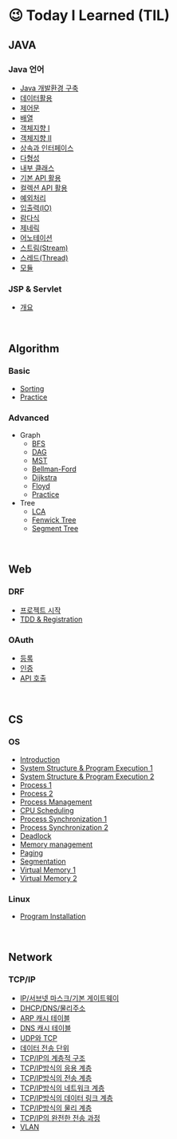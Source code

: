 # &#128521; Today I Learned (TIL) 



## JAVA

### Java 언어

- [Java 개발환경 구축](./Java/JAVA%20%EC%86%8C%EA%B0%9C%20%EB%B0%8F%20%EA%B0%9C%EB%B0%9C%20%ED%99%98%EA%B2%BD%20%EA%B5%AC%EC%B6%95.m)
- [데이터활용](./Java/데이터%20활용.md)
- [제어문](./Java/제어문.md)
- [배열](./Java/배열.md)
- [객체지향 I](./Java/객체지향.md)
- [객체지향 II](./Java/객체지향2.md)
- [상속과 인터페이스](./Java/상속과%20인터페이스.md)
- [다형성](./Java/다형성.md)
- [내부 클래스](./Java/내부%20클래스.md)
- [기본 API 활용](./Java/%EA%B8%B0%EB%B3%B8API%ED%99%9C%EC%9A%A9.md)
- [컬렉션 API 활용](./Java/%EC%BB%AC%EB%A0%89%EC%85%98API.md)
- [예외처리](./Java/%EC%98%88%EC%99%B8%EC%B2%98%EB%A6%AC.md)
- [입출력(IO)](./Java/%EC%9E%85%EC%B6%9C%EB%A0%A5(IO).md)
- [람다식](./Java/%EB%9E%8C%EB%8B%A4%EC%8B%9D.md)
- [제네릭](./Java/%EC%A0%9C%EB%84%A4%EB%A6%AD.md)
- [어노테이션](./Java/%EC%96%B4%EB%85%B8%ED%85%8C%EC%9D%B4%EC%85%98.md)
- [스트림(Stream)](./Java/%EC%8A%A4%ED%8A%B8%EB%A6%BC.md)
- [스레드(Thread)](./Java/%EC%8A%A4%EB%A0%88%EB%93%9C.md)
- [모듈](./Java/%EB%AA%A8%EB%93%88.md)

### JSP & Servlet

- [개요](./JSP%26Servlet/00_intro.md)

<br />

## Algorithm

### Basic

- [Sorting](./Algorithm/Basic/Sorting)
- [Practice](./Algorithm/Basic/Practice)

### Advanced

- Graph
  - [BFS](Algorithm/Advanced/Graph/BFS)
  - [DAG](Algorithm/Advanced/Graph/DAG)
  - [MST](Algorithm/Advanced/Graph/MST)
  - [Bellman-Ford](Algorithm/Advanced/Graph/Bellman-Ford)
  - [Dijkstra](Algorithm/Advanced/Graph/Dijkstra)
  - [Floyd](Algorithm/Advanced/Graph/Floyd)
  - [Practice](Algorithm/Advanced/Graph/Practice)
- Tree
  - [LCA](Algorithm/Advanced/Tree/LCA)
  - [Fenwick Tree](Algorithm/Advanced/Tree/Fenwick_Tree)
  - [Segment Tree](Algorithm/Advanced/Tree/Segment_Tree)


<br />

## Web

### DRF
- [프로젝트 시작](DRF/00_Starting_project.md)
- [TDD & Registration](DRF/01_Token_registration.md)

### OAuth

- [등록](OAuth/01_역할_및_등록.md)
- [인증](OAuth/02_인증.md)
- [API 호출](OAuth/03_API_호출.md)


<br />

## CS

### OS

- [Introduction](./OS/01_introduction.md)
- [System Structure & Program Execution 1](./OS/02_system_structure_&_program_execution_1.md)
- [System Structure & Program Execution 2](./OS/03_system_structure_&_program_execution_2.md)
- [Process 1](./OS/04_process_1.md)
- [Process 2](./OS/05_process_2.md)
- [Process Management](./OS/06_Process_management.md)
- [CPU Scheduling](./OS/07_CPU_scheduling.md)
- [Process Synchronization 1](./OS/08_Process_Synchronization_1.md)
- [Process Synchronization 2](./OS/09_Process_Synchronization_2.md)
- [Deadlock](./OS/10_Deadlock.md)
- [Memory management](./OS/11_Memory_management.md)
- [Paging](OS/12_Paging.md)
- [Segmentation](OS/13_Segmentation.md)
- [Virtual Memory 1](OS/14_Virtual_memory_1.md)
- [Virtual Memory 2](OS/15_Virtual_memory_2.md)


### Linux

- [Program Installation](./Linux/##_instrallation.md)

<br />

## Network

### TCP/IP

- [IP/서브넷 마스크/기본 게이트웨이](./TCP-IP/01_IP_subnet_gateway.md)
- [DHCP/DNS/물리주소](./TCP-IP/02_DHCP_DNS_MAC.md)
- [ARP 캐시 테이블](./TCP-IP/03_ARP_cache_table.md)
- [DNS 캐시 테이블](./TCP-IP/04_DNS_cache_table.md)
- [UDP와 TCP](./TCP-IP/05_UDP_TCP.md)
- [데이터 전송 단위](./TCP-IP/06_data_transfer_unit.md)
- [TCP/IP의 계층적 구조](./TCP-IP/07_section_of_TCP_IP.md)
- [TCP/IP방식의 응용 계층](./TCP-IP/08_App_section_of_TCP_IP.md)
- [TCP/IP방식의 전송 계층](./TCP-IP/09_transfer_section_of_TCP_IP.md)
- [TCP/IP방식의 네트워크 계층](./TCP-IP/10_network_section_of_TCP_IP.md)
- [TCP/IP방식의 데이터 링크 계층](./TCP-IP/11_datalink_section_of_TCP_IP.md)
- [TCP/IP방식의 물리 계층](./TCP-IP/12_physic_section_of_TCP_IP.md)
- [TCP/IP의 완전한 전송 과정](./TCP-IP/13_full_sending_of_TCP_IP.md)
- [VLAN](./TCP-IP/14_VLAN.md)